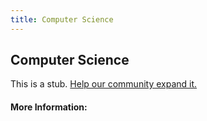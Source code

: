 ```yaml
---
title: Computer Science
---
```


## Computer Science

This is a stub. [Help our community expand it.](https://github.com/freeCodeCamp/guide-articles/tree/master/articles/Computer-Science/index.md)

<!-- The article goes here, in GitHub-flavored Markdown. Feel free to add YouTube videos, images, and CodePen/JSBin embeds  -->

#### More Information:
<!-- Please add any articles you think might be helpful to read before writing the article -->


